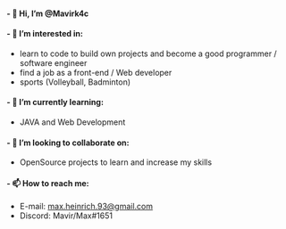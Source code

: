 #### - 👋 Hi, I’m @Mavirk4c
#### - 👀 I’m interested in:  
  * learn to code to build own projects and become a good programmer / software engineer
  * find a job as a front-end / Web developer
  * sports (Volleyball, Badminton)
#### - 🌱 I’m currently learning:
* JAVA and Web Development
#### - 💞️ I’m looking to collaborate on: 
* OpenSource projects to learn and increase my skills
#### - 📫 How to reach me:
* E-mail: max.heinrich.93@gmail.com
* Discord: Mavir/Max#1651


